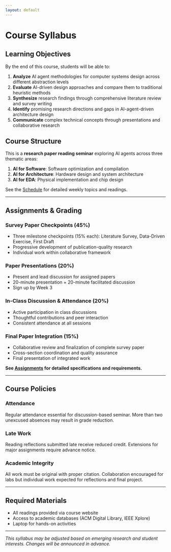 ```yaml
---
layout: default
---
```


# Course Syllabus

## Learning Objectives

By the end of this course, students will be able to:

1. **Analyze** AI agent methodologies for computer systems design across different abstraction levels
2. **Evaluate** AI-driven design approaches and compare them to traditional heuristic methods
3. **Synthesize** research findings through comprehensive literature review and survey writing
4. **Identify** promising research directions and gaps in AI-agent-driven architecture design
5. **Communicate** complex technical concepts through presentations and collaborative research

## Course Structure

This is a **research paper reading seminar** exploring AI agents across three thematic areas:

1. **AI for Software**: Software optimization and compilation
2. **AI for Architecture**: Hardware design and system architecture  
3. **AI for EDA**: Physical implementation and chip design

See the [Schedule](schedule.md) for detailed weekly topics and readings.

---

## Assignments & Grading

### Survey Paper Checkpoints (45%)
- Three milestone checkpoints (15% each): Literature Survey, Data-Driven Exercise, First Draft
- Progressive development of publication-quality research
- Individual work within collaborative framework

### Paper Presentations (20%)
- Present and lead discussion for assigned papers
- 20-minute presentation + 20-minute facilitated discussion
- Sign up by Week 3

### In-Class Discussion & Attendance (20%)
- Active participation in class discussions
- Thoughtful contributions and peer interaction
- Consistent attendance at all sessions

### Final Paper Integration (15%)
- Collaborative review and finalization of complete survey paper
- Cross-section coordination and quality assurance
- Final presentation of integrated work

**See [Assignments](assignments) for detailed specifications and requirements.**

---

## Course Policies

### Attendance
Regular attendance essential for discussion-based seminar. More than two unexcused absences may result in grade reduction.

### Late Work
Reading reflections submitted late receive reduced credit. Extensions for major assignments require advance notice.

### Academic Integrity
All work must be original with proper citation. Collaboration encouraged for labs but individual work expected for reflections and final project.

---

## Required Materials

- All readings provided via course website
- Access to academic databases (ACM Digital Library, IEEE Xplore)
- Laptop for hands-on activities

---

*This syllabus may be adjusted based on emerging research and student interests. Changes will be announced in advance.*